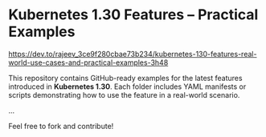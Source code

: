 # Kubernetes 1.30 Features – Practical Examples 
https://dev.to/rajeev_3ce9f280cbae73b234/kubernetes-130-features-real-world-use-cases-and-practical-examples-3h48

This repository contains GitHub-ready examples for the latest features introduced in **Kubernetes 1.30**. Each folder includes YAML manifests or scripts demonstrating how to use the feature in a real-world scenario.

...

Feel free to fork and contribute!
